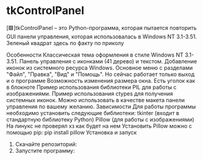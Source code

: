 # tkControlPanel
[🟩]tkControlPanel – это Python-программа, которая пытается повторить GUI панели управления, которая использовалась в Windows NT 3.1-3.51. 
Зеленый квадрат здесь по факту по приколу

Особенности
Классическая тема оформления в стиле Windows NT 3.1-3.51.
Панель управления с иконками (41 дерево) и текстом.
Добавление иконок из системного ресурса Windows.
Основное меню с разделами "Файл", "Правка", "Вид" и "Помощь". Но сейчас работает только выход и о программе
Возможность изменения размера окна. Есть уголок как в блокноте
Пример использования библиотеки PIL для работы с изображениями.
Пример использования ctypes для получения системных иконок.
Можно использовать в качестве макета панели управления по вашему желанию. 
Зависимости
Для работы программы необходимо установить следующие библиотеки:
tkinter (входит в стандартную библиотеку Python)
Pillow (для работы с изображениями)
На линукс не проверял хз как будет на нем
Установить Pillow можно с помощью pip:
pip install pillow
Установка и запуск
1. Скачайте репозиторий:
2. Запустите программу:

